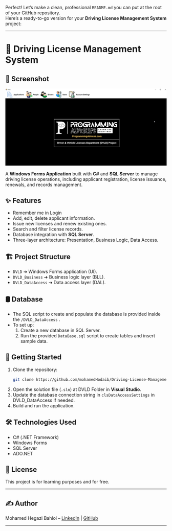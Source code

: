 Perfect! Let’s make a clean, professional `README.md` you can put at the root of your GitHub repository.  
Here’s a ready-to-go version for your **Driving License Management System** project:

---

# 📄 Driving License Management System

## 📸 Screenshot
![Game Screenshot](screenshot.png)



A **Windows Forms Application** built with **C#** and **SQL Server** to manage driving license operations, including applicant registration, license issuance, renewals, and records management.



## ✨ Features
- Remember me in Login
- Add, edit, delete applicant information.
- Issue new licenses and renew existing ones.
- Search and filter license records.
- Database integration with **SQL Server**.
- Three-layer architecture: Presentation, Business Logic, Data Access.

## 🏗️ Project Structure
- `DVLD` ➔ Windows Forms application (UI).
- `DVLD_Business` ➔ Business logic layer (BLL).
- `DVLD_DataAccess` ➔ Data access layer (DAL).

## 🛢️ Database
- The SQL script to create and populate the database is provided inside the `/DVLD_DataAccess` .
- To set up:
  1. Create a new database in SQL Server.
  2. Run the provided `DataBase.sql` script to create tables and insert sample data.

## 🚀 Getting Started
1. Clone the repository:
   ```bash
   git clone https://github.com/mohamedHodaib/Driving-License-Management-windows-Forms-.git
   ```
2. Open the solution file (`.sln`) at DVLD Folder in **Visual Studio**.
3. Update the database connection string in `clsDataAccessSettings` in DVLD_DataAccess if needed.
4. Build and run the application.


## 🛠️ Technologies Used
- C# (.NET Framework)
- Windows Forms
- SQL Server
- ADO.NET

## 📜 License
This project is for learning purposes and for free.

---

## ✍️ Author
Mohamed Hegazi Bahlol – [LinkedIn](https://www.linkedin.com/in/mohamed-hodaib-2670b2344) | [GitHub](https://github.com/mohamedHodaib)



---

